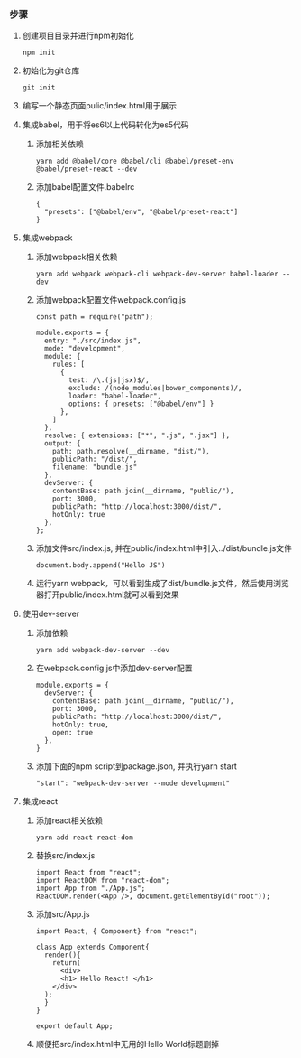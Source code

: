 ### 步骤

1. 创建项目目录并进行npm初始化

   ```
   npm init
   ```

2. 初始化为git仓库

   ```
   git init
   ```

3. 编写一个静态页面pulic/index.html用于展示

4. 集成babel，用于将es6以上代码转化为es5代码

   1. 添加相关依赖

      ```
      yarn add @babel/core @babel/cli @babel/preset-env @babel/preset-react --dev
      ```

   2. 添加babel配置文件.babelrc

      ```
      {
        "presets": ["@babel/env", "@babel/preset-react"]
      }
      ```

5. 集成webpack

   1. 添加webpack相关依赖

      ```
      yarn add webpack webpack-cli webpack-dev-server babel-loader --dev
      ```

   2. 添加webpack配置文件webpack.config.js

      ```
      const path = require("path");
      
      module.exports = {
        entry: "./src/index.js",
        mode: "development",
        module: {
          rules: [
            {
              test: /\.(js|jsx)$/,
              exclude: /(node_modules|bower_components)/,
              loader: "babel-loader",
              options: { presets: ["@babel/env"] }
            },
          ]
        },
        resolve: { extensions: ["*", ".js", ".jsx"] },
        output: {
          path: path.resolve(__dirname, "dist/"),
          publicPath: "/dist/",
          filename: "bundle.js"
        },
        devServer: {
          contentBase: path.join(__dirname, "public/"),
          port: 3000,
          publicPath: "http://localhost:3000/dist/",
          hotOnly: true
        },
      };
      ```

   3. 添加文件src/index.js, 并在public/index.html中引入../dist/bundle.js文件

      ```
      document.body.append("Hello JS")
      ```

   4. 运行yarn webpack，可以看到生成了dist/bundle.js文件，然后使用浏览器打开public/index.html就可以看到效果

6. 使用dev-server

   1. 添加依赖

      ```
      yarn add webpack-dev-server --dev
      ```

   2. 在webpack.config.js中添加dev-server配置

      ```
      module.exports = {
        devServer: {
          contentBase: path.join(__dirname, "public/"),
          port: 3000,
          publicPath: "http://localhost:3000/dist/",
          hotOnly: true,
          open: true
        },
      }
      ```

   3. 添加下面的npm script到package.json, 并执行yarn start

      ```
      "start": "webpack-dev-server --mode development"
      ```

7. 集成react

   1. 添加react相关依赖

      ```
      yarn add react react-dom
      ```

   2. 替换src/index.js

      ```
      import React from "react";
      import ReactDOM from "react-dom";
      import App from "./App.js";
      ReactDOM.render(<App />, document.getElementById("root"));
      ```

   3. 添加src/App.js

      ```
      import React, { Component} from "react";
      
      class App extends Component{
        render(){
          return(
            <div>
            <h1> Hello React! </h1>
          </div>
        );
        }
      }
      
      export default App;
      ```

   4. 顺便把src/index.html中无用的Hello World标题删掉